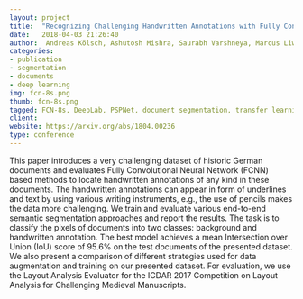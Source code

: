 ```yaml
---
layout: project
title:  "Recognizing Challenging Handwritten Annotations with Fully Convolutional Networks"
date:   2018-04-03 21:26:40
author:  Andreas Kölsch, Ashutosh Mishra, Saurabh Varshneya, Marcus Liwicki
categories:
- publication
- segmentation
- documents
- deep learning
img: fcn-8s.png
thumb: fcn-8s.png
tagged: FCN-8s, DeepLab, PSPNet, document segmentation, transfer learning
client:
website: https://arxiv.org/abs/1804.00236
type: conference
---
```

This paper introduces a very challenging dataset of historic German documents and evaluates Fully Convolutional Neural Network (FCNN) based methods to locate handwritten annotations of any kind in these documents. The handwritten annotations can appear in form of underlines and text by using various writing instruments, e.g., the use of pencils makes the data more challenging. We train and evaluate various end-to-end semantic segmentation approaches and report the results. The task is to classify the pixels of documents into two classes: background and handwritten annotation. The best model achieves a mean Intersection over Union (IoU) score of 95.6% on the test documents of the presented dataset. We also present a comparison of different strategies used for data augmentation and training on our presented dataset. For evaluation, we use the Layout Analysis Evaluator for the ICDAR 2017 Competition on Layout Analysis for Challenging Medieval Manuscripts.
